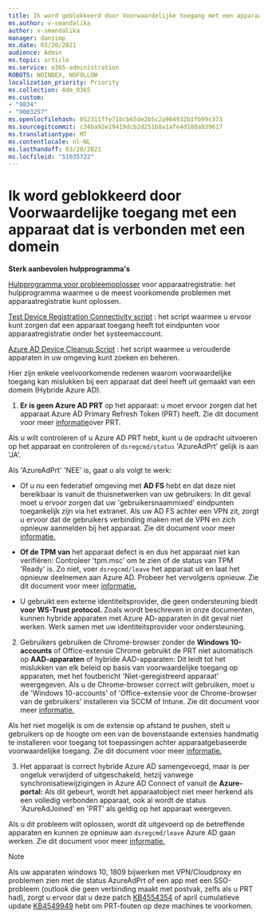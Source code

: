 ```yaml
---
title: Ik word geblokkeerd door Voorwaardelijke toegang met een apparaat dat is verbonden met een domein
ms.author: v-smandalika
author: v-smandalika
manager: dansimp
ms.date: 03/20/2021
audience: Admin
ms.topic: article
ms.service: o365-administration
ROBOTS: NOINDEX, NOFOLLOW
localization_priority: Priority
ms.collection: Adm_O365
ms.custom:
- "9834"
- "9003257"
ms.openlocfilehash: 052311ffe71bcb65de2b5c2a964932b1fb99c373
ms.sourcegitcommit: c34ba92e19419dcb2d251b8a1afe4d180a939617
ms.translationtype: MT
ms.contentlocale: nl-NL
ms.lasthandoff: 03/20/2021
ms.locfileid: "51035722"
---
```

# <a name="im-getting-blocked-by-conditional-access-with-domain-joined-device"></a>Ik word geblokkeerd door Voorwaardelijke toegang met een apparaat dat is verbonden met een domein

**Sterk aanbevolen hulpprogramma's**

[Hulpprogramma voor probleemoplosser](https://docs.microsoft.com/samples/azure-samples/dsregtool/dsregtool/) voor apparaatregistratie: het hulpprogramma waarmee u de meest voorkomende problemen met apparaatregistratie kunt oplossen.

[Test Device Registration Connectivity script](https://docs.microsoft.com/samples/azure-samples/testdeviceregconnectivity/testdeviceregconnectivity/) : het script waarmee u ervoor kunt zorgen dat een apparaat toegang heeft tot eindpunten voor apparaatregistratie onder het systeemaccount.

[Azure AD Device Cleanup Script](https://github.com/mzmaili/AzureADDeviceCleanup) : het script waarmee u verouderde apparaten in uw omgeving kunt zoeken en beheren.

Hier zijn enkele veelvoorkomende redenen waarom voorwaardelijke toegang kan mislukken bij een apparaat dat deel heeft uit gemaakt van een domein (Hybride Azure AD).

1. **Er is geen Azure AD PRT** op het apparaat: u moet ervoor zorgen dat het apparaat Azure AD Primary Refresh Token (PRT) heeft. Zie dit document voor meer [informatie](https://docs.microsoft.com/azure/active-directory/devices/concept-primary-refresh-token)over PRT.

Als u wilt controleren of u Azure AD PRT hebt, kunt u de opdracht uitvoeren op het apparaat en controleren of `dsregcmd/status` 'AzureAdPrt' gelijk is aan 'JA'.

Als 'AzureAdPrt' 'NEE' is, gaat u als volgt te werk:

- Of u nu een federatief omgeving met **AD FS** hebt en dat deze niet bereikbaar is vanuit de thuisnetwerken van uw gebruikers: In dit geval moet u ervoor zorgen dat uw 'gebruikersnaammixed' eindpunten toegankelijk zijn via het extranet. Als uw AD FS achter een VPN zit, zorgt u ervoor dat de gebruikers verbinding maken met de VPN en zich opnieuw aanmelden bij het apparaat. Zie dit document voor meer [informatie.](https://docs.microsoft.com/azure/active-directory/devices/hybrid-azuread-join-federated-domains)

- **Of de TPM van** het apparaat defect is en dus het apparaat niet kan verifiëren: Controleer 'tpm.msc' om te zien of de status van TPM 'Ready' is. Zo niet, voer `dsregcmd/leave` het apparaat uit en laat het opnieuw deelnemen aan Azure AD. Probeer het vervolgens opnieuw. Zie dit document voor meer [informatie.](https://docs.microsoft.com/azure/active-directory/devices/troubleshoot-device-dsregcmd#sso-state)

- U gebruikt een externe identiteitsprovider, die geen ondersteuning biedt **voor WS-Trust protocol.** Zoals wordt beschreven in onze documenten, kunnen hybride apparaten met Azure AD-apparaten in dit geval niet werken. Werk samen met uw identiteitsprovider voor ondersteuning.

2. Gebruikers gebruiken de Chrome-browser zonder de **Windows 10-accounts** of Office-extensie Chrome gebruikt de PRT niet automatisch op **AAD-apparaten** of hybride AAD-apparaten: Dit leidt tot het mislukken van elk beleid op basis van voorwaardelijke toegang op apparaten, met het foutbericht 'Niet-geregistreerd apparaat' weergegeven. Als u de Chrome-browser correct wilt gebruiken, moet u de 'Windows 10-accounts' of 'Office-extensie voor de Chrome-browser van de gebruikers' installeren via SCCM of Intune. Zie dit document voor meer [informatie.](https://docs.microsoft.com/azure/active-directory/conditional-access/concept-conditional-access-conditions#chrome-support)

Als het niet mogelijk is om de extensie op afstand te pushen, stelt u gebruikers op de hoogte om een van de bovenstaande extensies handmatig te installeren voor toegang tot toepassingen achter apparaatgebaseerde voorwaardelijke toegang. Zie dit document voor meer [informatie.](https://docs.microsoft.com/azure/active-directory/conditional-access/require-managed-devices#prerequisites)

3. Het apparaat is correct hybride Azure AD samengevoegd, maar is per ongeluk verwijderd of uitgeschakeld, hetzij vanwege synchronisatiewijzigingen in Azure AD Connect of vanuit de **Azure-portal:** Als dit gebeurt, wordt het apparaatobject niet meer herkend als een volledig verbonden apparaat, ook al wordt de status 'AzureAdJoined' en 'PRT' als geldig op het apparaat weergeven.

Als u dit probleem wilt oplossen, wordt dit uitgevoerd op de betreffende apparaten en kunnen ze opnieuw aan `dsregcmd/leave` Azure AD gaan werken. Zie dit document voor meer [informatie.](https://docs.microsoft.com/azure/active-directory/devices/faq#q-why-do-my-users-see-an-error-message-saying-your-organization-has-deleted-the-device-or-your-organization-has-disabled-the-device-on-their-windows-10-devices)

> [!NOTE]
> Als uw apparaten windows 10, 1809 bijwerken met VPN/Cloudproxy en problemen zien met de status AzureAdPrt of een app met een SSO-probleem (outlook die geen verbinding maakt met postvak, zelfs als u PRT had), zorgt u ervoor dat u deze patch [KB4554354](https://support.microsoft.com/topic/march-30-2020-kb4554354-os-build-17763-1132-deaba49b-4b29-55b9-caee-3e2d87dd75a2) of april cumulatieve update [KB4549949](https://support.microsoft.com/topic/april-14-2020-kb4549949-os-build-17763-1158-76d9a3af-b20b-8996-bd4d-7b50c505fda6) hebt om PRT-fouten op deze machines te voorkomen.

















